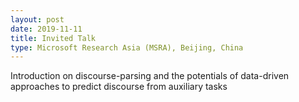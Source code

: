 ```yaml
---
layout: post
date: 2019-11-11
title: Invited Talk
type: Microsoft Research Asia (MSRA), Beijing, China
---
```


Introduction on discourse-parsing and the potentials of data-driven approaches to predict discourse from auxiliary tasks
